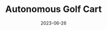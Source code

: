 ---
layout: default
title: Autonomous Golf Cart
modal-id: 1
date: 2023-06-26
img: drive-by-wire-1.jpg
img_cap: Dr. Toker, Mr. Kalman, and me on the cart
img1: drive-by-wire-3.jpg
img1_cap: Touchscreen GUI with drive modes and the cart wiring harness that I created
img2: golfcart.jpg
img2_cap: Visual of the pneumatic system and solar charging system
alt: image-alt
project-date: June 2022
client: ECE Department
category: Electrical/Computer Engineering
link: 
Repolink: https://github.com/m-decicco/Golf-Cart
Newslink: https://floridapoly.edu/news/articles/2022/11/110122-drive-by-wire-golf-cart.php
Researchlink: https://www.researchgate.net/publication/370621855_Drive-By-Wire_Conversion_of_an_Electric_Golf-Cart_for_Self-Driving_Vehicles_Research
description: "&nbsp;&nbsp;&nbsp;&nbsp;Entire drive-by-wire conversion of an electric golf cart using a Raspberry Pi and an Arduino for Self-Driving Vehicles Research."
outcome: "&nbsp;&nbsp;&nbsp;&nbsp;In the context of my Self-Driving Vehicles Research initiative, I successfully executed a comprehensive drive-by-wire conversion on an electric golf cart, employing a Raspberry Pi and Arduino platform. This project afforded me the opportunity to acquire and apply advanced Python programming skills, specializing in key libraries such as PySimpleGUI for the development of the touchscreen interface and PyGame for interfacing with the Xbox remote.
<br><br>
&nbsp;&nbsp;&nbsp;&nbsp;In order to achieve precise control and seamless operation, I integrated an Arduino Nano to govern the stepper motor, thereby enhancing step pulse management and ensuring synchronization with the absolute encoder. Employing timer and interrupt protocols, I consistently maintained the stepper motor at the correct angle to optimize performance.
<br><br>
&nbsp;&nbsp;&nbsp;&nbsp;Over the course of the project, I accumulated substantial expertise in electrical wiring and circuitry while integrating a variety of components, including pneumatics and sensors. The project's culmination resulted in three distinct control modes: a manual mode for conventional operation, an Xbox mode for comprehensive control via an Xbox One remote, and a Serial mode enabling users to execute computationally intensive algorithms on their laptop or PC while transmitting commands to the Raspberry Pi.
<br><br>
&nbsp;&nbsp;&nbsp;&nbsp;To ensure safety and reliability, I incorporated fail-safe mechanisms that automatically halt cart movement if new commands are not received within 0.1 seconds. This precautionary measure guarantees that abrupt disconnections of the remote or serial device do not lead to potential hazards.
<br><br>
&nbsp;&nbsp;&nbsp;&nbsp;Throughout the course of this project, I had the privilege of collaborating with professors, graduate students, and fabrication specialists. The experience not only enhanced my technical skills but also provided valuable insights into working effectively within a team and navigating complex research-oriented projects.
<br><br>
&nbsp;&nbsp;&nbsp;&nbsp;Overall, this drive-by-wire conversion project for the electric golf cart showcases my proficiency in Python programming, Raspberry Pi, and Arduino integration, as well as my ability to tackle multifaceted challenges and implement practical solutions in the realm of self-driving vehicles research."
teammates: Dr. Toker, Dr. Reza, Mike Kalman, Sam De Oliveira, Hunter Stopford, Lev Nikitin
---